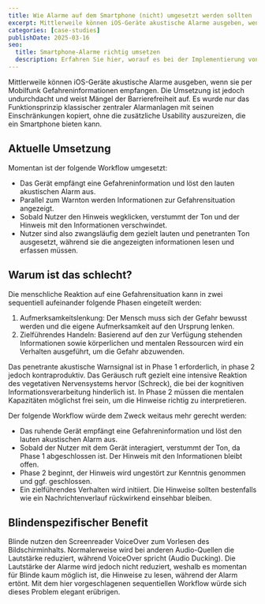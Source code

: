 ```yaml
---
title: Wie Alarme auf dem Smartphone (nicht) umgesetzt werden sollten
excerpt: Mittlerweile können iOS-Geräte akustische Alarme ausgeben, wenn sie per Mobilfunk Gefahreninformationen empfangen. Die Umsetzung ist jedoch undurchdacht und weist Mängel der Barrierefreiheit auf.
categories: [case-studies]
publishDate: 2025-03-16
seo:
  title: Smartphone-Alarme richtig umsetzen
  description: Erfahren Sie hier, worauf es bei der Implementierung von Alarmen auf Mobilgeräten ankommt.
---
```


Mittlerweile können iOS-Geräte akustische Alarme ausgeben, wenn sie per Mobilfunk Gefahreninformationen empfangen.
Die Umsetzung ist jedoch undurchdacht und weist Mängel der Barrierefreiheit auf.
Es wurde nur das Funktionsprinzip klassischer zentraler Alarmanlagen mit seinen Einschränkungen kopiert, ohne die zusätzliche Usability auszureizen, die ein Smartphone bieten kann.

## Aktuelle Umsetzung

Momentan ist der folgende Workflow umgesetzt:

- Das Gerät empfängt eine Gefahreninformation und löst den lauten akustischen Alarm aus.
- Parallel zum Warnton werden Informationen zur Gefahrensituation angezeigt.
- Sobald Nutzer den Hinweis wegklicken, verstummt der Ton und der Hinweis mit den Informationen verschwindet.
- Nutzer sind also zwangsläufig dem gezielt lauten und penetranten Ton ausgesetzt, während sie die angezeigten informationen lesen und erfassen müssen.

## Warum ist das schlecht?

Die menschliche Reaktion auf eine Gefahrensituation kann in zwei sequentiell aufeinander folgende Phasen eingeteilt werden:

1. Aufmerksamkeitslenkung: Der Mensch muss sich der Gefahr bewusst werden und die eigene Aufmerksamkeit auf den Ursprung lenken.
2. Zielführendes Handeln: Basierend auf den zur Verfügung stehenden Informationen sowie körperlichen und mentalen Ressourcen wird ein Verhalten ausgeführt, um die Gefahr abzuwenden.

Das penetrante akustische Warnsignal ist in Phase 1 erforderlich, in phase 2 jedoch kontraproduktiv.
Das Geräusch ruft gezielt eine intensive Reaktion des vegetativen Nervensystems hervor (Schreck), die bei der kognitiven Informationsverarbeitung hinderlich ist.
In Phase 2 müssen die mentalen Kapazitäten möglichst frei sein, um die Hinweise richtig zu interpretieren.

Der folgende Workflow würde dem Zweck weitaus mehr gerecht werden:

- Das ruhende Gerät empfängt eine Gefahreninformation und löst den lauten akustischen Alarm aus.
- Sobald der Nutzer mit dem Gerät interagiert, verstummt der Ton, da Phase 1 abgeschlossen ist. Der Hinweis mit den Informationen bleibt offen.
- Phase 2 beginnt, der Hinweis wird ungestört zur Kenntnis genommen und ggf. geschlossen.
- Ein zielführendes Verhalten wird initiiert. Die Hinweise sollten bestenfalls wie ein Nachrichtenverlauf rückwirkend einsehbar bleiben.

## Blindenspezifischer Benefit

Blinde nutzen den Screenreader VoiceOver zum Vorlesen des Bildschirminhalts.
Normalerweise wird bei anderen Audio-Quellen die Lautstärke reduziert, während VoiceOver spricht (Audio Ducking).
Die Lautstärke der Alarme wird jedoch nicht reduziert, weshalb es momentan für Blinde kaum möglich ist, die Hinweise zu lesen, während der Alarm ertönt.
Mit dem hier vorgeschlagenen sequentiellen Workflow würde sich dieses Problem elegant erübrigen.
